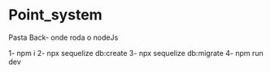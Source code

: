 ﻿# Point_system


Pasta Back- onde roda o nodeJs

1- npm i
2- npx sequelize db:create
3- npx sequelize db:migrate
4- npm run dev
